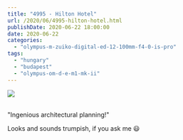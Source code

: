 ```yaml
---
title: "4995 - Hilton Hotel"
url: /2020/06/4995-hilton-hotel.html
publishDate: 2020-06-22 18:00:00
date: 2020-06-22
categories: 
  - "olympus-m-zuiko-digital-ed-12-100mm-f4-0-is-pro"
tags: 
  - "hungary"
  - "budapest"
  - "olympus-om-d-e-m1-mk-ii"
---
```

<div class="container">
<div class="center"><a target="_blank" href="https://d25zfm9zpd7gm5.cloudfront.net/1200x1200/2018/20180521_152634_lr.jpg"><img class="webfeedsFeaturedVisual" src="https://d25zfm9zpd7gm5.cloudfront.net/0600x0600/2018/20180521_152634_lr.jpg" /></a></div>
</div>
<br />

"Ingenious architectural planning!"

Looks and sounds trumpish, if you ask me :smiley: